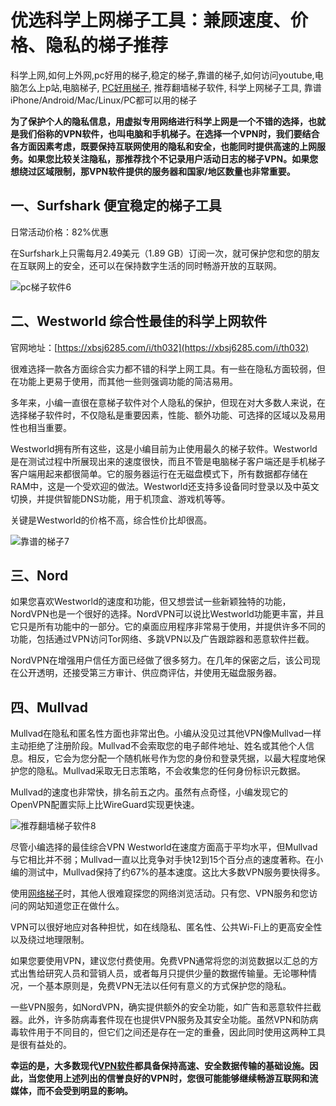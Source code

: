 # 优选科学上网梯子工具：兼顾速度、价格、隐私的梯子推荐
科学上网,如何上外网,pc好用的梯子,稳定的梯子,靠谱的梯子,如何访问youtube,电脑怎么上p站,电脑梯子, [PC好用梯子](https://github.com/yourkind/westworld-vpn/), 推荐翻墙梯子软件, 科学上网梯子工具, 靠谱iPhone/Android/Mac/Linux/PC都可以用的梯子

**为了保护个人的隐私信息，用虚拟专用网络进行科学上网是一个不错的选择，也就是我们俗称的VPN软件，也叫电脑和手机梯子。在选择一个VPN时，我们要结合各方面因素考虑，既要保持互联网使用的隐私和安全，也能同时提供高速的上网服务。如果您比较关注隐私，那推荐找个不记录用户活动日志的梯子VPN。如果您想绕过区域限制，那VPN软件提供的服务器和国家/地区数量也非常重要。**

## 一、Surfshark 便宜稳定的梯子工具

日常活动价格：82%优惠

在Surfshark上只需每月2.49美元（1.89 GB）订阅一次，就可保护您和您的朋友在互联网上的安全，还可以在保持数字生活的同时畅游开放的互联网。

![pc梯子软件6](https://s2.loli.net/2023/09/25/8dNWZLf67sczaqx.png)

## 二、Westworld 综合性最佳的科学上网软件

官网地址：[https://xbsj6285.com/i/th032](https://xbsj6285.com/i/th032)

很难选择一款各方面综合实力都不错的科学上网工具。有一些在隐私方面较弱，但在功能上更易于使用，而其他一些则强调功能的简洁易用。

多年来，小编一直很在意梯子软件对个人隐私的保护，但现在对大多数人来说，在选择梯子软件时，不仅隐私是重要因素，性能、额外功能、可选择的区域以及易用性也相当重要。

Westworld拥有所有这些，这是小编目前为止使用最久的梯子软件。Westworld是在测试过程中所展现出来的速度很快，而且不管是电脑梯子客户端还是手机梯子客户端用起来都很简单。它的服务器运行在无磁盘模式下，所有数据都存储在RAM中，这是一个受欢迎的做法。Westworld还支持多设备同时登录以及中英文切换，并提供智能DNS功能，用于机顶盒、游戏机等等。

关键是Westworld的价格不高，综合性价比却很高。

![靠谱的梯子7](https://s2.loli.net/2023/09/25/xYyZBqwu7UV5aQc.png)

## 三、Nord

如果您喜欢Westworld的速度和功能，但又想尝试一些新颖独特的功能，NordVPN也是一个很好的选择。NordVPN可以说比Westworld功能更丰富，并且它只是所有功能中的一部分。它的桌面应用程序非常易于使用，并提供许多不同的功能，包括通过VPN访问Tor网络、多跳VPN以及广告跟踪器和恶意软件拦截。

NordVPN在增强用户信任方面已经做了很多努力。在几年的保密之后，该公司现在公开透明，还接受第三方审计、供应商评估，并使用无磁盘服务器。

## 四、Mullvad

Mullvad在隐私和匿名性方面也非常出色。小编从没见过其他VPN像Mullvad一样主动拒绝了注册阶段。Mullvad不会索取您的电子邮件地址、姓名或其他个人信息。相反，它会为您分配一个随机帐号作为您的身份和登录凭据，以最大程度地保护您的隐私。Mullvad采取无日志策略，不会收集您的任何身份标识元数据。

Mullvad的速度也非常快，排名前五之内。虽然有点奇怪，小编发现它的OpenVPN配置实际上比WireGuard实现更快速。

![推荐翻墙梯子软件8](https://s2.loli.net/2023/09/25/O3eUJ9TNzYV4Qji.png)

尽管小编选择的最佳综合VPN Westworld在速度方面高于平均水平，但Mullvad与它相比并不弱；Mullvad一直以比竞争对手快12到15个百分点的速度著称。在小编的测试中，Mullvad保持了约67%的基本速度。这比大多数VPN服务要快得多。

使用[网络梯子](https://cnodejs.org/topic/61d7f4ba994582199af7ce8c)时，其他人很难窥探您的网络浏览活动。只有您、VPN服务和您访问的网站知道您正在做什么。

VPN可以很好地应对各种担忧，如在线隐私、匿名性、公共Wi-Fi上的更高安全性以及绕过地理限制。

如果您要使用VPN，建议您付费使用。免费VPN通常将您的浏览数据以汇总的方式出售给研究人员和营销人员，或者每月只提供少量的数据传输量。无论哪种情况，一个基本原则是，免费VPN无法以任何有意义的方式保护您的隐私。

一些VPN服务，如NordVPN，确实提供额外的安全功能，如广告和恶意软件拦截器。此外，许多防病毒套件现在也提供VPN服务及其安全功能。虽然VPN和防病毒软件用于不同目的，但它们之间还是存在一定的重叠，因此同时使用这两种工具是很有益处的。

**幸运的是，大多数现代[VPN软件](https://www.game735.com/thread-367600-1-1.html)都具备保持高速、安全数据传输的基础设施。因此，当您使用上述列出的信誉良好的VPN时，您很可能能够继续畅游互联网和流媒体，而不会受到明显的影响。**
